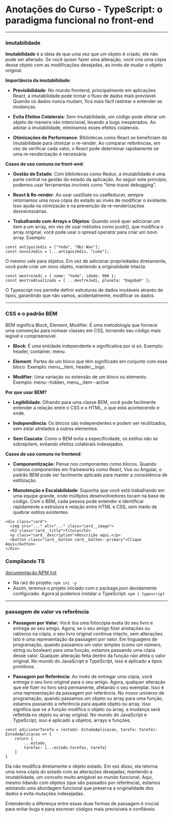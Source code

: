 # Anotações do Curso - TypeScript: o paradigma funcional no front-end
---

### imutabilidade
**Imutabilidade** é a ideia de que uma vez que um objeto é criado, ele não pode ser alterado. Se você quiser fazer uma alteração, você cria uma cópia desse objeto com as modificações desejadas, ao invés de mudar o objeto original.

**Importância da imutabilidade:**

- **Previsibilidade**: No mundo frontend, principalmente em aplicações React, a imutabilidade pode tornar o fluxo de dados mais previsível. Quando os dados nunca mudam, fica mais fácil rastrear e entender as mudanças.

- **Evita Efeitos Colaterais**: Sem imutabilidade, um código pode alterar um objeto de maneira não intencional, levando a bugs inesperados. Ao adotar a imutabilidade, eliminamos esses efeitos colaterais.

- **Otimizações de Performance**: Bibliotecas como React se beneficiam da imutabilidade para otimizar o re-render. Ao comparar referências, em vez de verificar cada valor, o React pode determinar rapidamente se uma re-renderização é necessária.

**Casos de uso comuns no front-end:**
- **Gestão de Estado**: Com bibliotecas como Redux, a imutabilidade é uma parte central na gestão do estado da aplicação. Ao seguir este princípio, podemos usar ferramentas incríveis como "time-travel debugging".

- **React & Re-render**: Ao usar useState ou useReducer, sempre retornamos uma nova cópia do estado ao invés de modificar o existente. Isso ajuda na otimização e na prevenção de re-renderizações desnecessárias.

- **Trabalhando com Arrays e Objetos**: Quando você quer adicionar um item a um array, em vez de usar métodos como push(), que modifica o array original, você pode usar o spread operator para criar um novo array.
Exemplo:
```
const antigosJedis = ["Yoda", "Obi-Wan"];
const novosJedis = [...antigosJedis, "Luke"];
```

O mesmo vale para objetos. Em vez de adicionar propriedades diretamente, você pode criar um novo objeto, mantendo a originalidade intacta.
```
const mestreJedi = { nome: "Yoda", idade: 900 };
const mestreAtualizado = { ...mestreJedi, planeta: "Dagobah" };
```

O Typescript nos permite definir estruturas de dados imutáveis através de tipos, garantindo que não vamos, acidentalmente, modificar os dados.

---

### CSS e o padrão BEM
BEM significa Block, Element, Modifier. É uma metodologia que fornece uma convenção para nomear classes em CSS, tornando seu código mais legível e compreensível.

- **Block**: É uma entidade independente e significativa por si só. Exemplo: header, container, menu.

- **Element**: Partes de um bloco que têm significado em conjunto com esse bloco. Exemplo: menu__item, header__logo.

- **Modifier**: Uma variação ou extensão de um bloco ou elemento. Exemplo: menu--hidden, menu__item--active

**Por que usar BEM?**
- **Legibilidade**: Olhando para uma classe BEM, você pode facilmente entender a relação entre o CSS e o HTML, o que está acontecendo e onde.

- **Independência**: Os blocos são independentes e podem ser reutilizados, sem estar atrelados a outros elementos.

- **Sem Cascata**: Como o BEM evita a especificidade, os estilos não se sobrepõem, evitando efeitos colaterais indesejados.

**Casos de uso comuns no frontend**:
- **Componentização**: Pense nos componentes como blocos. Quando criamos componentes em frameworks como React, Vue ou Angular, o padrão BEM pode ser facilmente aplicado para manter a consistência de estilização.

- **Manutenção e Escalabilidade**: Suponha que você está trabalhando em uma equipe grande, onde múltiplos desenvolvedores tocam na base de código. Com o BEM, cada pessoa pode entender e identificar rapidamente a estrutura e relação entre HTML e CSS, sem medo de quebrar estilos existentes.

```
<div class="card">
  <img src="..." alt="..." class="card__image">
  <h2 class="card__title">Título</h2>
  <p class="card__description">Descrição aqui.</p>
  <button class="card__button card__button--primary">Clique Aqui</button>
</div>

```

### Compilando TS
[documentação NPM Init](https://docs.npmjs.com/cli/v9/commands/npm-init)

- Na raiz do projeto: ```npm ini -y```
- Assim, teremos o projeto iniciado com o package.json devidamente configurado. Agora já podemos instalar o TypeScript: ```npm i typescript```

---

### passagem de valor vs referência
- **Passagem por Valor:**
Você tira uma fotocópia exata do seu livro e entrega ao seu amigo. Agora, se o seu amigo fizer anotações ou rabiscos na cópia, o seu livro original continua intacto, sem alterações. Isto é uma representação da passagem por valor. Em linguagens de programação, quando passamos um valor simples (como um número, string ou boolean) para uma função, estamos passando uma cópia desse valor. Qualquer alteração feita dentro da função não afeta o valor original. No mundo do JavaScript e TypeScript, isso é aplicado a tipos primitivos.

- **Passagem por Referência:**
Ao invés de entregar uma cópia, você entrega o seu livro original para o seu amigo. Agora, qualquer alteração que ele fizer no livro será permanente, afetando o seu exemplar. Isso é uma representação da passagem por referência. No nosso universo de programação, quando passamos um objeto ou array para uma função, estamos passando a referência para aquele objeto ou array. Isso significa que se a função modifica o objeto ou array, a mudança será refletida no objeto ou array original. No mundo do JavaScript e TypeScript, isso é aplicado a objetos, arrays e funções.

```
const adicionarTarefa = (estado: EstadoAplicacao, tarefa: Tarefa): EstadoAplicacao => {
    return {
        ...estado,
        tarefas: [...estado.tarefas, tarefa]
    }
}

```

Ela não modifica diretamente o objeto estado. Em vez disso, ela retorna uma nova cópia do estado com as alterações desejadas, mantendo a imutabilidade, um conceito muito amigável ao mundo funcional. Aqui, mesmo lidando com objetos (que são passados por referência), estamos adotando uma abordagem funcional que preserva a originalidade dos dados e evita mutações indesejadas.

Entendendo a diferença entre essas duas formas de passagem é crucial para evitar bugs e para escrever códigos mais previsíveis e confiáveis.

